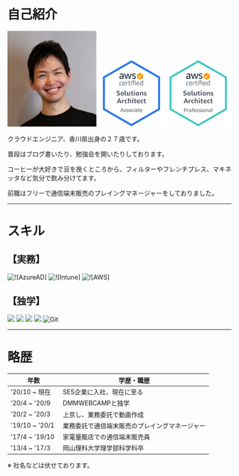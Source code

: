 # 自己紹介
<img src="img/selfy.jpg" width=200>
<a href="https://www.credly.com/users/ryusuke-oyama/badges"><img src="img/aws-certified-solutions-architect-associate.png" width=150><img src="img/aws-certified-solutions-architect-professional.png" width=150></a>

クラウドエンジニア、香川県出身の２７歳です。

普段はブログ書いたり、勉強会を開いたりしております。


コーヒーが大好きで豆を挽くところから、フィルターやフレンチプレス、マキネッタなど気分で飲み分けてます。

前職はフリーで通信端末販売のプレイングマネージャーをしておりました。

---

# スキル

## 【実務】
<!-- バッヂはここから　https://shields.io -->
![![AzureAD]](https://img.shields.io/static/v1?label=&message=AzureAD&color=blue&style=for-the-badge&logo=microsoftazure)
![![Intune]](https://img.shields.io/static/v1?label=&message=Intune&color=blueviolet&style=for-the-badge&logo=springsecurity&logoColor=white)
![![AWS]](https://img.shields.io/static/v1?label=&message=AWS&color=black&style=for-the-badge&logo=amazonaws&logoColor=orange)

## 【独学】
![](https://img.shields.io/badge/HTML5-E34F26?style=for-the-badge&logo=html5&logoColor=white)
![](https://img.shields.io/badge/JavaScript-F7DF1E?style=for-the-badge&logo=javascript&logoColor=black)
![](https://img.shields.io/badge/CSS3-1572B6?style=for-the-badge&logo=css3&logoColor=white)
![](https://img.shields.io/badge/Markdown-000000?style=for-the-badge&logo=markdown&logoColor=white)
![Git](https://img.shields.io/badge/git-%23F05033.svg?style=for-the-badge&logo=git&logoColor=white)


---
# 略歴

| 年数 | 学歴・職歴 |
| --  | -- |
| '20/10 ~ 現在 | SES企業に入社、現在に至る |
| '20/4 ~ '20/9 | DMMWEBCAMPと独学 |
| '20/2 ~ '20/3 | 上京し、業務委託で動画作成 |
| '19/10 ~ '20/1 | 業務委託で通信端末販売のプレイングマネージャー |
| '17/4 ~ '19/10 | 家電量販店での通信端末販売員 |
| '13/4 ~ '17/3　| 岡山理科大学理学部科学科卒 |

※ 社名などは伏せております。